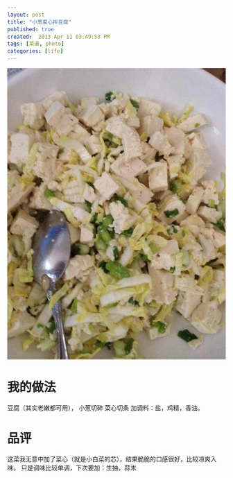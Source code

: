```yaml
---
layout: post
title: "小葱菜心拌豆腐"
published: true
created:  2013 Apr 11 03:49:53 PM
tags: [菜谱, photo]
categories: [life]
---
```


![xiaocongcaixinbandoufu](/images/xiaocongcaixinbandoufu.jpg "xiaocongcaixinbandoufu")

# 我的做法
豆腐（其实老嫩都可用），
小葱切碎
菜心切条
加调料：盐，鸡精，香油。

# 品评

这菜我无意中加了菜心（就是小白菜的芯），结果脆脆的口感很好，比较凉爽入味。
只是调味比较单调，下次要加：生抽，蒜末
